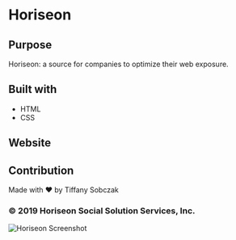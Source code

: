 # Horiseon 

## Purpose
Horiseon: a source for companies to optimize their web exposure.

## Built with 
* HTML
* CSS

## Website 


## Contribution
Made with ❤️ by Tiffany Sobczak

### © 2019 Horiseon Social Solution Services, Inc. 

![Horiseon Screenshot](./horiseonscreenshot.png)